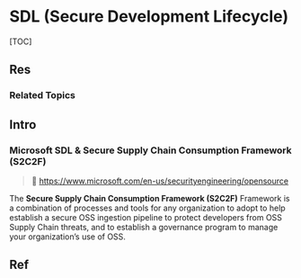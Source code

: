 # SDL (Secure Development Lifecycle)

[TOC]



## Res
### Related Topics



## Intro
### Microsoft SDL & Secure Supply Chain Consumption Framework (S2C2F)
> 🔗 https://www.microsoft.com/en-us/securityengineering/opensource

The **Secure Supply Chain Consumption Framework (S2C2F)** Framework is a combination of processes and tools for any organization to adopt to help establish a secure OSS ingestion pipeline to protect developers from OSS Supply Chain threats, and to establish a governance program to manage your organization’s use of OSS.



## Ref
[Secure Development Lifecycle]: https://owasp.org/www-pdf-archive/Jim_Manico_(Hamburg)_-_Securiing_the_SDLC.pdf

